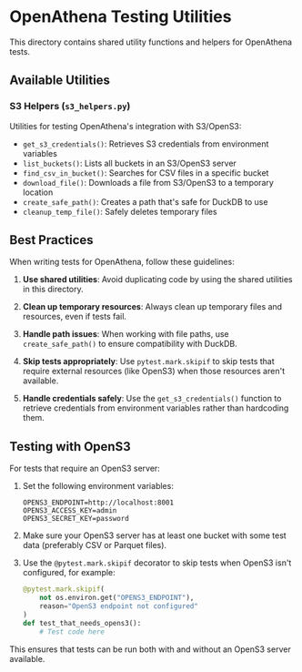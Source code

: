# OpenAthena Testing Utilities

This directory contains shared utility functions and helpers for OpenAthena tests.

## Available Utilities

### S3 Helpers (`s3_helpers.py`)

Utilities for testing OpenAthena's integration with S3/OpenS3:

- `get_s3_credentials()`: Retrieves S3 credentials from environment variables
- `list_buckets()`: Lists all buckets in an S3/OpenS3 server
- `find_csv_in_bucket()`: Searches for CSV files in a specific bucket
- `download_file()`: Downloads a file from S3/OpenS3 to a temporary location
- `create_safe_path()`: Creates a path that's safe for DuckDB to use
- `cleanup_temp_file()`: Safely deletes temporary files

## Best Practices

When writing tests for OpenAthena, follow these guidelines:

1. **Use shared utilities**: Avoid duplicating code by using the shared utilities in this directory.

2. **Clean up temporary resources**: Always clean up temporary files and resources, even if tests fail.

3. **Handle path issues**: When working with file paths, use `create_safe_path()` to ensure compatibility with DuckDB.

4. **Skip tests appropriately**: Use `pytest.mark.skipif` to skip tests that require external resources (like OpenS3) when those resources aren't available.

5. **Handle credentials safely**: Use the `get_s3_credentials()` function to retrieve credentials from environment variables rather than hardcoding them.

## Testing with OpenS3

For tests that require an OpenS3 server:

1. Set the following environment variables:
   ```
   OPENS3_ENDPOINT=http://localhost:8001
   OPENS3_ACCESS_KEY=admin
   OPENS3_SECRET_KEY=password
   ```

2. Make sure your OpenS3 server has at least one bucket with some test data (preferably CSV or Parquet files).

3. Use the `@pytest.mark.skipif` decorator to skip tests when OpenS3 isn't configured, for example:
   ```python
   @pytest.mark.skipif(
       not os.environ.get("OPENS3_ENDPOINT"),
       reason="OpenS3 endpoint not configured"
   )
   def test_that_needs_opens3():
       # Test code here
   ```

This ensures that tests can be run both with and without an OpenS3 server available.
